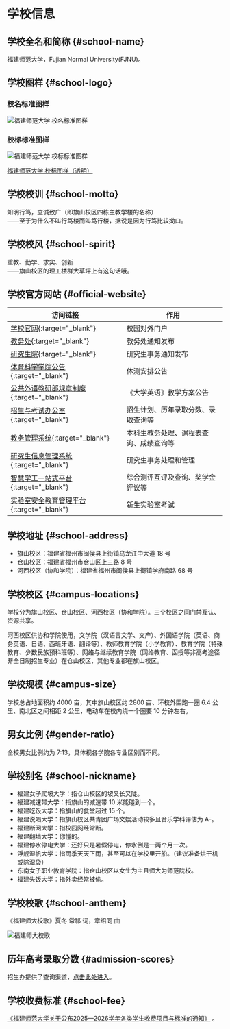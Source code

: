 # 学校信息

## 学校全名和简称 {#school-name}

福建师范大学，Fujian Normal University(FJNU)。

## 学校图样 {#school-logo}

### 校名标准图样

![福建师范大学 校名标准图样](https://office.fjnu.edu.cn/_upload/article/images/cb/73/81451cd54d83b6e449aa69a04cb2/2ceddd4a-590a-4008-a1c5-e8188b1ad8aa.jpg)

### 校标标准图样

![福建师范大学 校标标准图样](https://office.fjnu.edu.cn/_upload/article/images/e8/44/3115bea94bdbb0079b61c89d52db/d2b891e9-a0f1-41f9-bbba-856599ee67e7.jpg)

[福建师范大学 校标图样（透明）](https://zsb.fjnu.edu.cn/_upload/tpl/0a/9b/2715/template2715/images/logo.png)

## 学校校训 {#school-motto}

知明行笃，立诚致广（即旗山校区四栋主教学楼的名称）  
——至于为什么不叫行笃楼而叫笃行楼，据说是因为行笃比较拗口。

## 学校校风 {#school-spirit}

重教、勤学、求实、创新  
——旗山校区的理工楼群大草坪上有这句话哦。

## 学校官方网站 {#official-website}

| 访问链接 | 作用 |
| --- | --- |
| [学校官网](https://www.fjnu.edu.cn){:target="_blank"} | 校园对外门户 |
| [教务处](https://jwc.fjnu.edu.cn){:target="_blank"} | 教务处通知发布 |
| [研究生院](https://yjsy.fjnu.edu.cn){:target="_blank"} | 研究生事务通知发布 |
| [体育科学学院公告](https://tky.fjnu.edu.cn/tzjk/list.htm){:target="_blank"} | 体测安排公告 |
| [公共外语教研部规章制度](https://cfl.fjnu.edu.cn/xxfb/list.htm){:target="_blank"} | 《大学英语》教学方案公告 |
| [招生与考试办公室](https://zsb.fjnu.edu.cn/main.htm){:target="_blank"} | 招生计划、历年录取分数、录取查询等 |
| [教务管理系统](https://jwglxt.fjnu.edu.cn){:target="_blank"} | 本科生教务处理、课程表查询、成绩查询等 |
| [研究生信息管理系统](https://gedu.fjnu.edu.cn){:target="_blank"} | 研究生事务处理和管理 |
| [智慧学工一站式平台](https://stuportal.fjnu.edu.cn){:target="_blank"} | 综合测评互评及查询、奖学金评议等 |
| [实验室安全教育管理平台](https://syaqjy.fjnu.edu.cn/fjnu_ksxt){:target="_blank"} | 新生实验室考试 |

## 学校地址 {#school-address}

- 旗山校区：福建省福州市闽侯县上街镇乌龙江中大道 18 号
- 仓山校区：福建省福州市仓山区上三路 8 号
- 河西校区（协和学院）：福建省福州市闽侯县上街镇学府南路 68 号

## 学校校区 {#campus-locations}

学校分为旗山校区、仓山校区、河西校区（协和学院）。三个校区之间门禁互认、资源共享。

河西校区供协和学院使用，文学院（汉语言文学、文产）、外国语学院（英语、商务英语、日语、西班牙语、翻译等）、教师教育学院（小学教育）、教育学院（特殊教育、少数民族预科班等）、网络与继续教育学院（网络教育、函授等非高考途径非全日制招生专业）在仓山校区，其他专业都在旗山校区。

## 学校规模 {#campus-size}

学校总占地面积约 4000 亩，其中旗山校区约 2800 亩、环校外围跑一圈 6.4 公里、南北区之间相距 2 公里，电动车在校内绕一个圈要 10 分钟左右。

## 男女比例 {#gender-ratio}

全校男女比例约为 7:13，具体视各学院各专业区别而不同。

## 学校别名 {#school-nickname}

- 福建女子爬坡大学：指仓山校区的坡又长又陡。
- 福建减速带大学：指旗山的减速带 10 米能碰到一个。
- 福建吃饭大学：指旗山的食堂超过 15 个。
- 福建说唱大学：指旗山校区共青团广场文娱活动较多且音乐学科评估为 A-。
- 福建断网大学：指校园网经常断。
- 福建翻墙大学：你懂的。
- 福建停水停电大学：还好只是暑假停电，停水倒是一两个月一次。
- 浮舰湿帆大学：指雨季天天下雨，甚至可以在学校里开船。（建议准备烘干机或除湿袋）
- 东南女子职业教育学院：指仓山校区以女生为主且师大为师范院校。
- 福建失饭大学：指外卖经常被偷。

## 学校校歌 {#school-anthem}

《福建师大校歌》夏冬 常祁 词，章绍同 曲

![福建师大校歌](https://www.fjnu.edu.cn/_upload/article/images/b6/06/1475029145c190a13d3df472875f/84b33769-8bdb-4e11-9bdf-ae7ec130f74a.jpg)

## 历年高考录取分数 {#admission-scores}

招生办提供了查询渠道，[点击此处进入](https://zsb.fjnu.edu.cn/_web/_apps/commonquery/commonquery/api/queryMatch/9.rst?_p=YXM9MTImdD0xNTYzJnA9MSZtPU4m&mongo=false)。

## 学校收费标准 {#school-fee}

[《福建师范大学关于公布2025—2026学年各类学生收费项目与标准的通知》](https://cwc.fjnu.edu.cn/6e/89/c15751a421513/page.htm) 。

